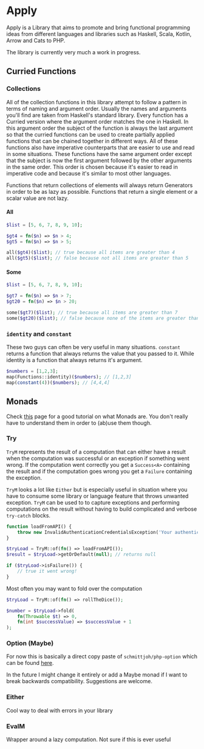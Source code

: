 # Apply

Apply is a Library that aims to promote and bring functional programming ideas from different languages and 
libraries such as Haskell, Scala, Kotlin, Arrow and Cats to PHP.

The library is currently very much a work in progress.

## Curried Functions
 
### Collections

All of the collection functions in this library attempt to follow a pattern in terms of naming and argument order.
Usually the names and arguments you'll find are taken from Haskell's standard library. Every function has a Curried
version where the argument order matches the one in Haskell. In this argument order the subject of the function is
always the last argument so that the curried functions can be used to create partially applied functions that can
be chained together in different ways. All of these functions also have imperative counterparts that are easier
to use and read in some situations. These functions have the same argument order except that the subject is now
the first argument followed by the other arguments in the same order. This order is chosen because it's easier
to read in imperative code and because it's similar to most other languages.

Functions that return collections of elements will always return Generators in order to be as lazy as possible.
Functions that return a single element or a scalar value are not lazy. 

#### All

```php
$list = [5, 6, 7, 8, 9, 10];

$gt4 = fn($n) => $n > 4;
$gt5 = fn($n) => $n > 5;

all($gt4)($list); // true because all items are greater than 4
all($gt5)($list); // false because not all items are greater than 5
```

#### Some

```php
$list = [5, 6, 7, 8, 9, 10];

$gt7 = fn($n) => $n > 7;
$gt20 = fn($n) => $n > 20;

some($gt7)($list); // true because all items are greater than 7
some($gt20)($list); // false because none of the items are greater than 20
```


### `identity` and `constant`

These two guys can often be very useful in many situations. `constant` returns a function that always returns the value
that you passed to it. While identity is a function that always returns it's argument.

```php
$numbers = [1,2,3];
map(Functions::identity)($numbers); // [1,2,3]
map(constant(4))($numbers); // [4,4,4]
```

## Monads

Check [this](https://arrow-kt.io/docs/patterns/monads/) page for a good tutorial on what Monads are. You don't really 
have to understand them in order to (ab)use them though.

### Try

`TryM` represents the result of a computation that can either have a result when the computation was successful or
an exception if something went wrong. If the computation went correctly you get a `Success<A>` containing the result and 
if the computation goes wrong you get a `Failure` containing the exception.

`TryM` looks a lot like `Either` but is especially useful in situation where you have to consume some library or 
language feature that throws unwanted exception. `TryM` can be used to to capture exceptions and performing computations
on the result without having to build complicated and verbose `try-catch` blocks. 

```php
function loadFromAPI() {
    throw new InvalidAuthenticationCredentialsException('Your authentication credentials are invalid');
}

$tryLoad = TryM::of(fn() => loadFromAPI());
$result = $tryLoad->getOrDefault(null); // returns null

if ($tryLoad->isFailure()) {
    // true it went wrong!
}
```

Most often you may want to fold over the computation

```php
$tryLoad = TryM::of(fn() => rollTheDice());

$number = $tryLoad->fold(
    fn(Throwable $t) => 0,
    fn(int $successValue) => $successValue + 1
);
```

### Option (Maybe)

For now this is basically a direct copy paste of `schmittjoh/php-option` which can be found 
[here](https://github.com/schmittjoh/php-option).

In the future I might change it entirely or add a Maybe monad if I want to break backwards compatibility. Suggestions
are welcome. 

### Either

Cool way to deal with errors in your library

### EvalM

Wrapper around a lazy computation. Not sure if this is ever useful